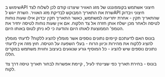 שימוש בAPI חיצוני
אשתמש בקומפוננט של מזג האוויר שיצרנו קודם לכן לשלוח לצד שרת את התאריך המבוקש לבדיקת מזג האוויר. השרת ייגש לAPI חיצוני ויבדוק שהתאריך תקין - אחרת יתריעה למשתמש, כאשר התאריך תקין יבדוק אילו שעות נוחות לטיסה ולאחר מכן ישלח אותן חזרה אל צד הלקוח. אם אין שעות נוחות לטיסה יחזיר את הטמפ' הממוצעת לאותו היום והודעה כי לא ניתן לטוס באותו היום.

בונוס
האם לדעתכם קיימים נתונים נוספים אשר מומלץ להציג ללקוח? לדעתי מומלץ להציג ללקוח את מהירות וכיוון הרוח - בעלי השפעה על הטיסה. חוץ מזה אין לדעתי נתונים נוספים שיש להציג - כל המוסיף גורע שנוגעים בעיצוב וחווית משתמש במקרים הללו.

בונוס - בחירת תאריך
כפי שציינתי לעיל , קיימת אפשרות לבחור תאריך טיסה דרך צד לקוח.

